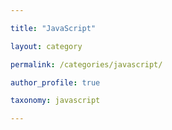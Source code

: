 ```yaml
---

title: "JavaScript"

layout: category

permalink: /categories/javascript/

author_profile: true

taxonomy: javascript

---
```


